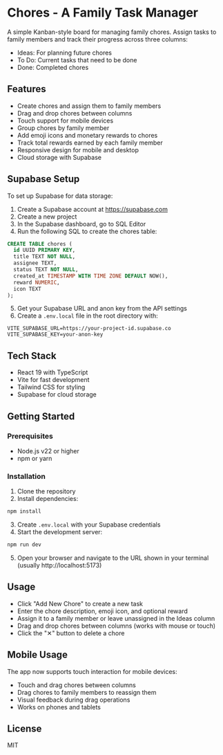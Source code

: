 # Chores - A Family Task Manager

A simple Kanban-style board for managing family chores. Assign tasks to family members and track their progress across three columns:

- Ideas: For planning future chores
- To Do: Current tasks that need to be done
- Done: Completed chores

## Features

- Create chores and assign them to family members
- Drag and drop chores between columns
- Touch support for mobile devices
- Group chores by family member
- Add emoji icons and monetary rewards to chores
- Track total rewards earned by each family member
- Responsive design for mobile and desktop
- Cloud storage with Supabase

## Supabase Setup

To set up Supabase for data storage:

1. Create a Supabase account at https://supabase.com
2. Create a new project
3. In the Supabase dashboard, go to SQL Editor
4. Run the following SQL to create the chores table:

```sql
CREATE TABLE chores (
  id UUID PRIMARY KEY,
  title TEXT NOT NULL,
  assignee TEXT,
  status TEXT NOT NULL,
  created_at TIMESTAMP WITH TIME ZONE DEFAULT NOW(),
  reward NUMERIC,
  icon TEXT
);
```

5. Get your Supabase URL and anon key from the API settings
6. Create a `.env.local` file in the root directory with:

```
VITE_SUPABASE_URL=https://your-project-id.supabase.co
VITE_SUPABASE_KEY=your-anon-key
```

## Tech Stack

- React 19 with TypeScript
- Vite for fast development
- Tailwind CSS for styling
- Supabase for cloud storage

## Getting Started

### Prerequisites

- Node.js v22 or higher
- npm or yarn

### Installation

1. Clone the repository
2. Install dependencies:

```bash
npm install
```

3. Create `.env.local` with your Supabase credentials
4. Start the development server:

```bash
npm run dev
```

5. Open your browser and navigate to the URL shown in your terminal (usually http://localhost:5173)

## Usage

- Click "Add New Chore" to create a new task
- Enter the chore description, emoji icon, and optional reward
- Assign it to a family member or leave unassigned in the Ideas column
- Drag and drop chores between columns (works with mouse or touch)
- Click the "✕" button to delete a chore

## Mobile Usage

The app now supports touch interaction for mobile devices:

- Touch and drag chores between columns
- Drag chores to family members to reassign them
- Visual feedback during drag operations
- Works on phones and tablets

## License

MIT
